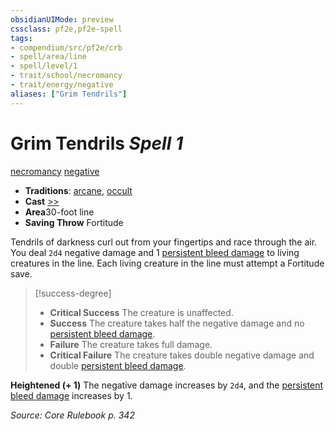 ```yaml
---
obsidianUIMode: preview
cssclass: pf2e,pf2e-spell
tags:
- compendium/src/pf2e/crb
- spell/area/line
- spell/level/1
- trait/school/necromancy
- trait/energy/negative
aliases: ["Grim Tendrils"]
---
```

# Grim Tendrils *Spell 1*   
[necromancy](necromancy.md)  [negative](negative.md)  

- **Traditions**: [arcane](arcane.md), [occult](occult.md)
- **Cast** [>>](chapter-9-playing-the-game.md#Actions "Two-Action") 
- **Area**30-foot line
- **Saving Throw** Fortitude

Tendrils of darkness curl out from your fingertips and race through the air. You deal `2d4` negative damage and 1 [persistent bleed damage](conditions.md#Persistent%20Damage) to living creatures in the line. Each living creature in the line must attempt a Fortitude save.

> [!success-degree] 
> - **Critical Success** The creature is unaffected.
> - **Success** The creature takes half the negative damage and no [persistent bleed damage](conditions.md#Persistent%20Damage).
> - **Failure** The creature takes full damage.
> - **Critical Failure** The creature takes double negative damage and double [persistent bleed damage](conditions.md#Persistent%20Damage).

**Heightened (+ 1)** The negative damage increases by `2d4`, and the [persistent bleed damage](conditions.md#Persistent%20Damage) increases by 1.

*Source: Core Rulebook p. 342*